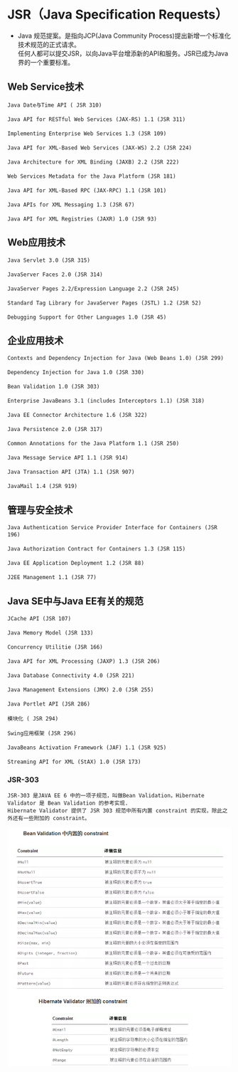 # JSR（Java Specification Requests）

- Java 规范提案。是指向JCP(Java Community Process)提出新增一个标准化技术规范的正式请求。  
	任何人都可以提交JSR，以向Java平台增添新的API和服务。JSR已成为Java界的一个重要标准。

## Web Service技术

	Java Date与Time API ( JSR 310)

	Java API for RESTful Web Services (JAX-RS) 1.1 (JSR 311)

	Implementing Enterprise Web Services 1.3 (JSR 109)

	Java API for XML-Based Web Services (JAX-WS) 2.2 (JSR 224)

	Java Architecture for XML Binding (JAXB) 2.2 (JSR 222)

	Web Services Metadata for the Java Platform (JSR 181)

	Java API for XML-Based RPC (JAX-RPC) 1.1 (JSR 101)

	Java APIs for XML Messaging 1.3 (JSR 67)

	Java API for XML Registries (JAXR) 1.0 (JSR 93)

## Web应用技术
	Java Servlet 3.0 (JSR 315)

	JavaServer Faces 2.0 (JSR 314)

	JavaServer Pages 2.2/Expression Language 2.2 (JSR 245)

	Standard Tag Library for JavaServer Pages (JSTL) 1.2 (JSR 52)

	Debugging Support for Other Languages 1.0 (JSR 45)

## 企业应用技术
	Contexts and Dependency Injection for Java (Web Beans 1.0) (JSR 299)

	Dependency Injection for Java 1.0 (JSR 330)

	Bean Validation 1.0 (JSR 303)

	Enterprise JavaBeans 3.1 (includes Interceptors 1.1) (JSR 318)

	Java EE Connector Architecture 1.6 (JSR 322)

	Java Persistence 2.0 (JSR 317)

	Common Annotations for the Java Platform 1.1 (JSR 250)

	Java Message Service API 1.1 (JSR 914)

	Java Transaction API (JTA) 1.1 (JSR 907)

	JavaMail 1.4 (JSR 919)

## 管理与安全技术
	Java Authentication Service Provider Interface for Containers (JSR 196)

	Java Authorization Contract for Containers 1.3 (JSR 115)

	Java EE Application Deployment 1.2 (JSR 88)

	J2EE Management 1.1 (JSR 77)

## Java SE中与Java EE有关的规范
	JCache API (JSR 107)

	Java Memory Model (JSR 133)

	Concurrency Utilitie (JSR 166)

	Java API for XML Processing (JAXP) 1.3 (JSR 206)

	Java Database Connectivity 4.0 (JSR 221)

	Java Management Extensions (JMX) 2.0 (JSR 255)

	Java Portlet API (JSR 286)

	模块化 ( JSR 294)

	Swing应用框架 (JSR 296)

	JavaBeans Activation Framework (JAF) 1.1 (JSR 925)

	Streaming API for XML (StAX) 1.0 (JSR 173)
	
### JSR-303

	JSR-303 是JAVA EE 6 中的一项子规范，叫做Bean Validation，Hibernate Validator 是 Bean Validation 的参考实现. 
	Hibernate Validator 提供了 JSR 303 规范中所有内置 constraint 的实现，除此之外还有一些附加的 constraint。

![](img/jsr.png)
